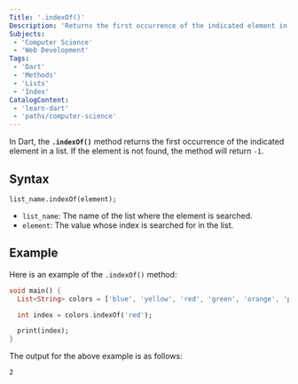 ```yaml
---
Title: '.indexOf()'
Description: 'Returns the first occurrence of the indicated element in a list.'
Subjects: 
 - 'Computer Science'
 - 'Web Development'
Tags:
 - 'Dart'
 - 'Methods'
 - 'Lists'
 - 'Index'
CatalogContent:
 - 'learn-dart'
 - 'paths/computer-science'
---
```


In Dart, the **`.indexOf()`** method returns the first occurrence of the indicated element in a list. If the element is not found, the method will return `-1`.

## Syntax

```pseudo
list_name.indexOf(element);
```

- `list_name`: The name of the list where the element is searched.
- `element`: The value whose index is searched for in the list.

## Example

Here is an example of the `.indexOf()` method:
  
```dart
void main() {
  List<String> colors = ['blue', 'yellow', 'red', 'green', 'orange', 'pink'];

  int index = colors.indexOf('red');

  print(index);
}
```

The output for the above example is as follows:

```shell
2
```

